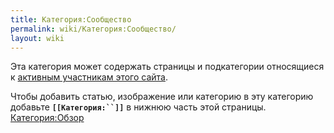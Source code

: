 ```yaml
---
title: Категория:Сообщество
permalink: wiki/Категория:Сообщество/
layout: wiki
---
```


Эта категория может содержать страницы и подкатегории относящиеся к
[активным участникам этого сайта](/wiki/Special:Activeusers "wikilink").

Чтобы добавить статью, изображение или категорию в эту категорию
добавьте **`[[Категория:``]]`** в нижнюю часть этой страницы.
[Категория:Обзор](Категория:Обзор "wikilink")

